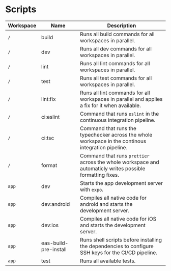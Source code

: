 # Scripts

| Workspace | Name                  | Description                                                                                               |
| --------- | --------------------- | --------------------------------------------------------------------------------------------------------- |
| `/`       | build                 | Runs all build commands for all workspaces in parallel.                                                   |
| `/`       | dev                   | Runs all dev commands for all workspaces in parallel.                                                     |
| `/`       | lint                  | Runs all lint commands for all workspaces in parallel.                                                    |
| `/`       | test                  | Runs all test commands for all workspaces in parallel.                                                    |
| `/`       | lint:fix              | Runs all lint commands for all workspaces in parallel and applies a fix for it when available.            |
| `/`       | ci:eslint             | Command that runs `eslint` in the continuous integration pipeline.                                        |
| `/`       | ci:tsc                | Command that runs the typechecker across the whole workspace in the continous integration pipeline.       |
| `/`       | format                | Command that runs `prettier` across the whole workspace and automaticly writes possible formatting fixes. |
| `app`     | dev                   | Starts the app development server with `expo`.                                                            |
| `app`     | dev:android           | Compiles all native code for android and starts the development server.                                   |
| `app`     | dev:ios               | Compiles all native code for iOS and starts the development server.                                       |
| `app`     | eas-build-pre-install | Runs shell scripts before installing the dependencies to configure SSH keys for the CI/CD pipeline.       |
| `app`     | test                  | Runs all available tests.                                                                                 |
